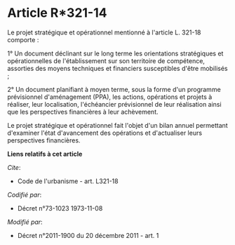 # Article R*321-14

Le projet stratégique et opérationnel mentionné à l'article L. 321-18 comporte : 

1° Un document déclinant sur le long terme les orientations stratégiques et opérationnelles de l'établissement sur son
territoire de compétence, assorties des moyens techniques et financiers susceptibles d'être mobilisés ; 

2° Un document planifiant à moyen terme, sous la forme d'un programme prévisionnel d'aménagement (PPA), les actions,
opérations et projets à réaliser, leur localisation, l'échéancier prévisionnel de leur réalisation ainsi que les perspectives
financières à leur achèvement. 

Le projet stratégique et opérationnel fait l'objet d'un bilan annuel permettant d'examiner l'état d'avancement des opérations
et d'actualiser leurs perspectives financières.

**Liens relatifs à cet article**

_Cite_:

  - Code de l'urbanisme - art. L321-18

_Codifié par_:

  - Décret n°73-1023 1973-11-08

_Modifié par_:

  - Décret n°2011-1900 du 20 décembre 2011 - art. 1
